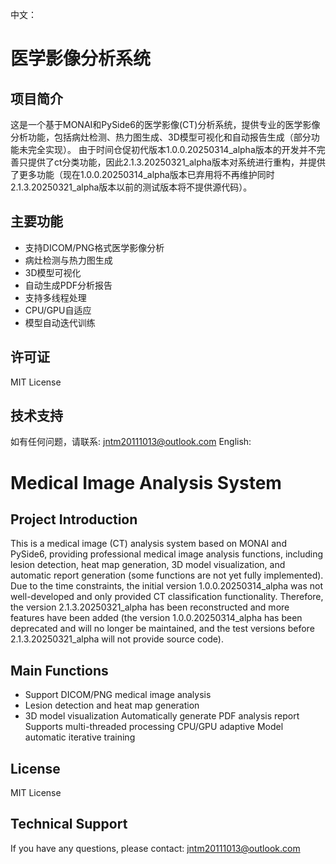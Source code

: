 中文：
# 医学影像分析系统

## 项目简介
这是一个基于MONAI和PySide6的医学影像(CT)分析系统，提供专业的医学影像分析功能，包括病灶检测、热力图生成、3D模型可视化和自动报告生成（部分功能未完全实现）。
由于时间仓促初代版本1.0.0.20250314_alpha版本的开发并不完善只提供了ct分类功能，因此2.1.3.20250321_alpha版本对系统进行重构，并提供了更多功能（现在1.0.0.20250314_alpha版本已弃用将不再维护同时2.1.3.20250321_alpha版本以前的测试版本将不提供源代码）。


## 主要功能
- 支持DICOM/PNG格式医学影像分析
- 病灶检测与热力图生成
- 3D模型可视化
- 自动生成PDF分析报告
- 支持多线程处理
- CPU/GPU自适应
- 模型自动迭代训练

## 许可证
MIT License

## 技术支持
如有任何问题，请联系: jntm20111013@outlook.com
English:
# Medical Image Analysis System

## Project Introduction
This is a medical image (CT) analysis system based on MONAI and PySide6, providing professional medical image analysis functions, including lesion detection, heat map generation, 3D model visualization, and automatic report generation (some functions are not yet fully implemented).
Due to the time constraints, the initial version 1.0.0.20250314_alpha was not well-developed and only provided CT classification functionality. Therefore, the version 2.1.3.20250321_alpha has been reconstructed and more features have been added (the version 1.0.0.20250314_alpha has been deprecated and will no longer be maintained, and the test versions before 2.1.3.20250321_alpha will not provide source code).


## Main Functions
- Support DICOM/PNG medical image analysis
- Lesion detection and heat map generation
- 3D model visualization
Automatically generate PDF analysis report
Supports multi-threaded processing
CPU/GPU adaptive
Model automatic iterative training

## License
MIT License

## Technical Support
If you have any questions, please contact: jntm20111013@outlook.com
